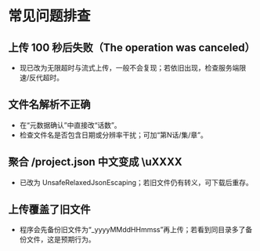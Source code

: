 # 常见问题排查

## 上传 100 秒后失败（The operation was canceled）

- 现已改为无限超时与流式上传，一般不会复现；若依旧出现，检查服务端限速/反代超时。

## 文件名解析不正确

- 在“元数据确认”中直接改“话数”。
- 检查文件名是否包含日期或分辨率干扰；可加“第N话/集/章”。

## 聚合 /project.json 中文变成 \uXXXX

- 已改为 UnsafeRelaxedJsonEscaping；若旧文件仍有转义，可下载后重存。

## 上传覆盖了旧文件

- 程序会先备份旧文件为“_yyyyMMddHHmmss”再上传；若看到同目录多了备份文件，这是预期行为。
